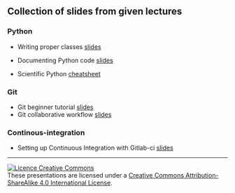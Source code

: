 ## Collection of slides from given lectures

### Python

- Writing proper classes [slides][pyt-cls]
- Documenting Python code [slides][pyt-doc]

- Scientific Python [cheatsheet][pyt-csh]

### Git

- Git beginner tutorial [slides][git-bas]
- Git collaborative workflow [slides][git-adv]

### Continous-integration

- Setting up Continuous Integration with Gitlab-ci [slides][gitl-ci]

---

<a rel="license" href="http://creativecommons.org/licenses/by-sa/4.0/"><img alt="Licence Creative Commons" style="border-width:0" src="https://i.creativecommons.org/l/by-sa/4.0/88x31.png" /></a><br />These presentations are licensed under a  <a rel="license" href="http://creativecommons.org/licenses/by-sa/4.0/">Creative Commons Attribution-ShareAlike 4.0 International License</a>.



[pyt-cls]: https://aboucaud.github.io/slides/2016/python-classes
[pyt-doc]: https://aboucaud.github.io/slides/2016/python-docstrings
[pyt-csh]: https://aboucaud.github.io/slides/2016/python-cheatsheet
[git-bas]: https://aboucaud.github.io/slides/2017/git-tutorial
[git-adv]: https://aboucaud.github.io/slides/2017/git-advanced
[gitl-ci]: https://aboucaud.github.io/slides/2017/gitlab-ci
